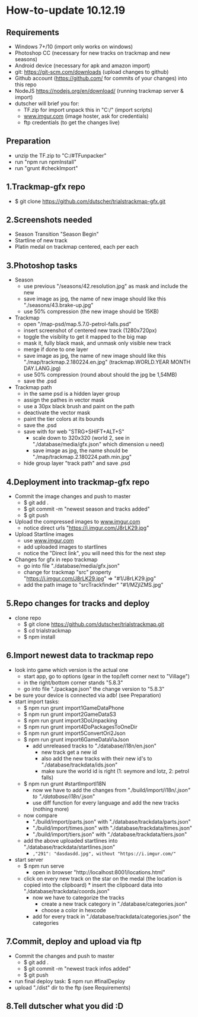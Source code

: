 # How-to-update 10.12.19

## Requirements
* Windows 7+/10 (import only works on windows)
* Photoshop CC (necessary for new tracks on trackmap and new seasons)
* Android device (necessary for apk and amazon import)
* git: https://git-scm.com/downloads (upload changes to github)
* Github account (https://github.com/ for commits of your changes) into this repo
* NodeJS https://nodejs.org/en/download/ (running trackmap server & import)
* dutscher will brief you for:
  * TF.zip for import unpack this in "C:/" (import scripts)
  * www.imgur.com (image hoster, ask for credentials)
  * ftp credentials (to get the changes live)

## Preparation
* unzip the TF.zip to "C:/#TFunpacker"
* run "npm run npmInstall"
* run "grunt #checkImport"

## 1.Trackmap-gfx repo	
* $ git clone https://github.com/dutscher/trialstrackmap-gfx.git

## 2.Screenshots needed
* Season Transition "Season Begin"
* Startline of new track
* Platin medal on trackmap centered, each per each

## 3.Photoshop tasks
* Season
  * use previous "/seasons/42.resolution.jpg" as mask and include the new
  * save image as jpg, the name of new image should like this "./seasons/43.brake-up.jpg"
  * use 50% compression (the new image should be 15KB)
* Trackmap
  * open "/map-psd/map.5.7.0-petrol-falls.psd"
  * insert screenshot of centered new track (1280x720px)
  * toggle the visiblity to get it mapped to the big map
  * mask it, fully black mask, and unmask only visible new track
  * merge if done to one layer
  * save image as jpg, the name of new image should like this "./map/trackmap.2.180224.en.jpg" (trackmap.WORLD.YEAR MONTH DAY.LANG.jpg)
  * use 50% compression (round about should the jpg be 1,54MB)
  * save the .psd
* Trackmap path
  * in the same psd is a hidden layer group
  * assign the pathes in vector mask
  * use a 30px black brush and paint on the path
  * deactivate the vector mask
  * paint the tier colors at its bounds
  * save the .psd
  * save with for web "STRG+SHIFT+ALT+S"
    * scale down to 320x320 (world 2, see in "./database/media/gfx.json" which dimension u need) 
    * save image as jpg, the name should be "./map/trackmap.2.180224.path.min.jpg"
  * hide group layer "track path" and save .psd
 
## 4.Deployment into trackmap-gfx repo
* Commit the image changes and push to master
  * $ git add .
  * $ git commit -m "newest season and tracks added"
  * $ git push
* Upload the compressed images to www.imgur.com
  * notice direct urls "https://i.imgur.com/J8rLK29.jpg"
* Upload Startline images
  * use www.imgur.com
  * add uploaded images to startlines
  * notice the "Direct link", you will need this for the next step
* Changes for gfx in repo trackmap
  * go into file "./database/media/gfx.json"
  * change for trackmap "src" property "https://i.imgur.com/J8rLK29.jpg" => "#1/J8rLK29.jpg"
  * add the path image to "srcTrackfinder" "#1/MZjlZMS.jpg"
		
## 5.Repo changes for tracks and deploy
* clone repo
  * $ git clone https://github.com/dutscher/trialstrackmap.git
  * $ cd trialstrackmap
  * $ npm install

## 6.Import newest data to trackmap repo
* look into game which version is the actual one
  * start app, go to options (gear in the top/left corner next to "Village")
  * in the right/bottom corner stands "5.8.3"
  * go into file "./package.json" the change version to "5.8.3"
* be sure your device is connected via adb! (see Preparation)
* start import tasks:
  * $ npm run grunt import1GameDataPhone
  * $ npm run grunt import2GameDataS3
  * $ npm run grunt import3DoUnpacking
  * $ npm run grunt import4DoPackagesToOneDir
  * $ npm run grunt import5ConvertOri2Json
  * $ npm run grunt import6GameDataViaJson
    * add unreleased tracks to "./database/i18n/en.json"
      * new track get a new id
      * also add the new tracks with their new id's to "./database/trackdata/ids.json"
      * make sure the world id is right (1: seymore and lotz, 2: petrol falls)
  * $ npm run grunt #startImportI18N
    * now we have to add the changes from "./build/import/i18n/*.json" to "./database/i18n/*.json"
    * use diff function for every language and add the new tracks (nothing more)
  * now compare 
    * "./build/import/parts.json" with "./database/trackdata/parts.json"
    * "./build/import/times.json" with "./database/trackdata/times.json"
    * "./build/import/tiers.json" with "./database/trackdata/tiers.json"
  * add the above uploaded startlines into "./database/trackdata/startlines.json"
    * ```,"291": "dasdasdd.jpg", without "https://i.imgur.com/"```
* start server
  * $ npm run serve
    * open in browser "http://localhost:8001/locations.html"
  * click on every new track on the star on the medal (the location is copied into the clipboard)      * insert the clipboard data into "./database/trackdata/coords.json"
    * now we have to categorize the tracks
      * create a new track category in "./database/categories.json"
      * choose a color in hexcode
    * add for every track in "./database/trackdata/categories.json" the categories

## 7.Commit, deploy and upload via ftp
* Commit the changes and push to master
  * $ git add .
  * $ git commit -m "newest track infos added"
  * $ git push
* run final deploy task: $ npm run #finalDeploy
* upload "./dist" dir to the ftp (see Requirements)

## 8.Tell dutscher what you did :D

